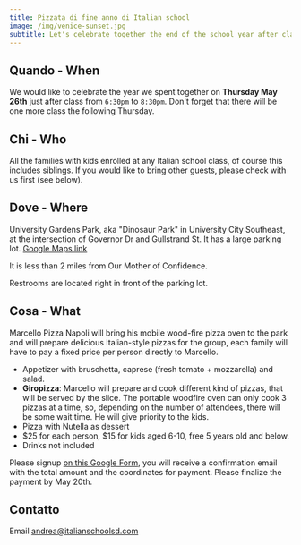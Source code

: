 ```yaml
---
title: Pizzata di fine anno di Italian school
image: /img/venice-sunset.jpg
subtitle: Let's celebrate together the end of the school year after class on May 26th
---
```


## Quando - When

We would like to celebrate the year we spent together on **Thursday May 26th** just after class from `6:30pm` to `8:30pm`. Don't forget that there will be one more class the following Thursday.

## Chi - Who

All the families with kids enrolled at any Italian school class, of course this includes siblings. If you would like to bring other guests, please check with us first (see below).

## Dove - Where

University Gardens Park, aka "Dinosaur Park" in University City Southeast, at the intersection of Governor Dr and Gullstrand St. It has a large parking lot. [Google Maps link](https://goo.gl/maps/zYABT7YbRCFsbaAg9)

It is less than 2 miles from Our Mother of Confidence.

Restrooms are located right in front of the parking lot.

## Cosa - What

Marcello Pizza Napoli will bring his mobile wood-fire pizza oven to the park and will prepare delicious Italian-style pizzas for the group, each family will have to pay a fixed price per person directly to Marcello.

* Appetizer with bruschetta, caprese (fresh tomato + mozzarella) and salad.
* **Giropizza**: Marcello will prepare and cook different kind of pizzas, that will be served by the slice. The portable woodfire oven can only cook 3 pizzas at a time, so, depending on the number of attendees, there will be some wait time. He will give priority to the kids.
* Pizza with Nutella as dessert
* $25 for each person, $15 for kids aged 6-10, free 5 years old and below.
* Drinks not included

Please signup [on this Google Form](https://docs.google.com/forms/d/e/1FAIpQLSeGoqFhEoQo5OSNulVsao438dH31KZNIetU3qeRxfXka1V0iw/viewform?usp=sf_link), you will receive a confirmation email with the total amount and the coordinates for payment. Please finalize the payment by May 20th.

## Contatto

Email [andrea@italianschoolsd.com](mailto:andrea@italianschoolsd.com)
